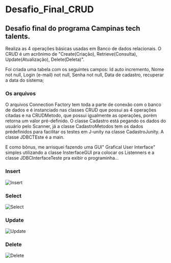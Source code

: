# Desafio_Final_CRUD
## Desafio final do programa Campinas tech talents.

Realiza as 4 operações básicas usadas em Banco de dados relacionais. O CRUD é um acrônimo de "Create(Criação), Retrieve(Consulta), Update(Atualização), Delete(Deleta)".

Foi criada uma tabela com os seguintes campos:
Id auto incremento,
Nome not null,
Login (e-mail) not null,
Senha not null,
Data de cadastro, recuperar a data do sistema;

### Os arquivos
O arquivos Connection Factory tem toda a parte de conexão com o banco de dados e é instanciado nas classes CRUD que possui as 4 operações citadas e na CRUDMetodo, que possui igualmente as operações, porém retorna um valor pré-definido.
O classe Cadastro está pegando os dados do usuário pelo Scanner, já a classe CadastroMetodos tem os dados prédefinidos para facilitar os testes em J-unity na classe CadastroJunity.
A classe JDBCTEste é a main.

E como bônus, me arrisquei fazendo uma GUI" Grafical User Interface" simples utilizando a classe InsterfaceGUI pra colocar os Listenners e a classe JDBCInterfaceTeste pra exibir o programinha...

### Insert
![Insert](https://user-images.githubusercontent.com/60450622/111563894-93797280-8777-11eb-973b-a72631491973.PNG)

### Select
![Select](https://user-images.githubusercontent.com/60450622/111564017-cd4a7900-8777-11eb-9db0-d5f524f06029.PNG)

### Update
![Update](https://user-images.githubusercontent.com/60450622/111564066-e0f5df80-8777-11eb-8400-912ba34eebdd.PNG)

### Delete
![Delete](https://user-images.githubusercontent.com/60450622/111563950-b1df6e00-8777-11eb-9106-f0deb6f7747d.PNG)
